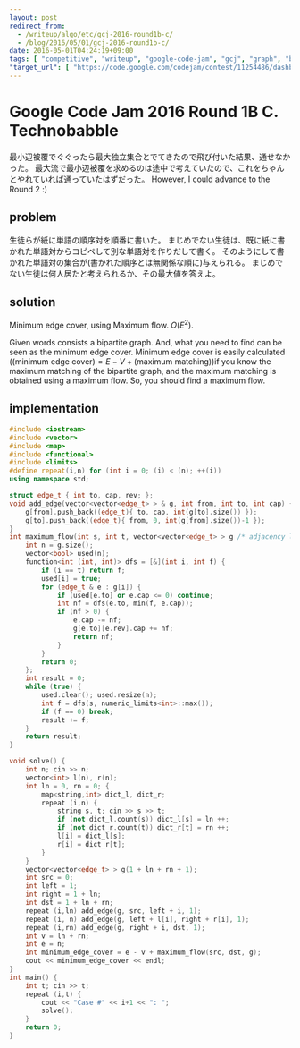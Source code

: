 ```yaml
---
layout: post
redirect_from:
  - /writeup/algo/etc/gcj-2016-round1b-c/
  - /blog/2016/05/01/gcj-2016-round1b-c/
date: 2016-05-01T04:24:19+09:00
tags: [ "competitive", "writeup", "google-code-jam", "gcj", "graph", "bipartite-graph", "flow", "ford-fulkerson", "maximum-flow", "maximum-matching", "minimum-edge-cover" ]
"target_url": [ "https://code.google.com/codejam/contest/11254486/dashboard#s=p2" ]
---
```


# Google Code Jam 2016 Round 1B C. Technobabble

最小辺被覆でぐぐったら最大独立集合とでてきたので飛び付いた結果、通せなかった。
最大流で最小辺被覆を求めるのは途中で考えていたので、これをちゃんとやれていれば通っていたはずだった。
However, I could advance to the Round 2 :)

## problem

生徒らが紙に単語の順序対を順番に書いた。
まじめでない生徒は、既に紙に書かれた単語対からコピペして別な単語対を作りだして書く。
そのようにして書かれた単語対の集合が(書かれた順序とは無関係な順に)与えられる。
まじめでない生徒は何人居たと考えられるか、その最大値を答えよ。

## solution

Minimum edge cover, using Maximum flow. $O(E^2)$.

Given words consists a bipartite graph.
And, what you need to find can be seen as the minimum edge cover.
Minimum edge cover is easily calculated ($(\text{minimum edge cover}) = E - V + (\text{maximum matching})$)if you know the maximum matching of the bipartite graph, and the maximum matching is obtained using a maximum flow.
So, you should find a maximum flow.

## implementation

``` c++
#include <iostream>
#include <vector>
#include <map>
#include <functional>
#include <limits>
#define repeat(i,n) for (int i = 0; (i) < (n); ++(i))
using namespace std;

struct edge_t { int to, cap, rev; };
void add_edge(vector<vector<edge_t> > & g, int from, int to, int cap) {
    g[from].push_back((edge_t){ to, cap, int(g[to].size()) });
    g[to].push_back((edge_t){ from, 0, int(g[from].size())-1 });
}
int maximum_flow(int s, int t, vector<vector<edge_t> > g /* adjacency list */) { // ford fulkerson, O(FE)
    int n = g.size();
    vector<bool> used(n);
    function<int (int, int)> dfs = [&](int i, int f) {
        if (i == t) return f;
        used[i] = true;
        for (edge_t & e : g[i]) {
            if (used[e.to] or e.cap <= 0) continue;
            int nf = dfs(e.to, min(f, e.cap));
            if (nf > 0) {
                e.cap -= nf;
                g[e.to][e.rev].cap += nf;
                return nf;
            }
        }
        return 0;
    };
    int result = 0;
    while (true) {
        used.clear(); used.resize(n);
        int f = dfs(s, numeric_limits<int>::max());
        if (f == 0) break;
        result += f;
    }
    return result;
}

void solve() {
    int n; cin >> n;
    vector<int> l(n), r(n);
    int ln = 0, rn = 0; {
        map<string,int> dict_l, dict_r;
        repeat (i,n) {
            string s, t; cin >> s >> t;
            if (not dict_l.count(s)) dict_l[s] = ln ++;
            if (not dict_r.count(t)) dict_r[t] = rn ++;
            l[i] = dict_l[s];
            r[i] = dict_r[t];
        }
    }
    vector<vector<edge_t> > g(1 + ln + rn + 1);
    int src = 0;
    int left = 1;
    int right = 1 + ln;
    int dst = 1 + ln + rn;
    repeat (i,ln) add_edge(g, src, left + i, 1);
    repeat (i, n) add_edge(g, left + l[i], right + r[i], 1);
    repeat (i,rn) add_edge(g, right + i, dst, 1);
    int v = ln + rn;
    int e = n;
    int minimum_edge_cover = e - v + maximum_flow(src, dst, g);
    cout << minimum_edge_cover << endl;
}
int main() {
    int t; cin >> t;
    repeat (i,t) {
        cout << "Case #" << i+1 << ": ";
        solve();
    }
    return 0;
}
```
